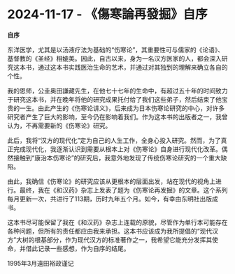# 2024-11-17 - 《傷寒論再發掘》自序

**自序**

东洋医学，尤其是以汤液疗法为基础的“伤寒论”，其重要性可与儒家的《论语》、基督教的《圣经》相媲美。因此，自古以来，身为一名汉方医家的人，都会深入研究这本书，通过这本书实践医治生命的艺术，并通过对其独到的理解来确立各自的个性。

我的恩师，公圭奥田謙藏先生，在他七十七年的生命中，有超过五十年的时间致力于研究这本书，并在晚年将他的研究成果托付给了我们这些弟子，然后结束了他宝贵的一生。由此产生的《伤寒论讲义》，后来成为日本伤寒论研究的中心，对许多研究者产生了巨大的影响，至今仍在影响着我们。作为这本书的出版者之一，我曾认为，不再需要新的《伤寒论》研究。

此后，我将“汉方的现代化”定为自己的人生工作，全身心投入研究。然而，为了真正完成现代化，我逐渐认识到需要从根本上对《伤寒论》自身进行现代化改革。偶然接触到“康治本伤寒论”的研究后，我意外地发现了传统伤寒论研究的一个重大缺陷。

由此，我确信《伤寒论》的研究应该从更根本的层面出发，站在现代的视角上进行。最终，我在《和汉药》杂志上发表了题为《伤寒论再发掘》的文章。这个系列每月更新一次，共进行了113期，历时九年五个月。如今，有幸由东明社出版成书。

这本书尽可能保留了我在《和汉药》杂志上连载的原貌，尽管作为单行本可能存在各种问题，但所有的责任都应由我来承担。这本书应该成为我所提倡的“现代汉方”大树的根基部分，作为现代汉方的标准著作之一，我希望它能充分发挥其使命，并借此记录一些感想，作为自序的结尾。

1995年3月遠田裕政谨记